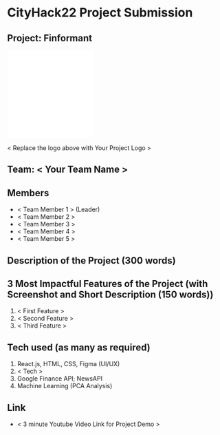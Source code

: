 # CityHack22 Project Submission
## Project: Finformant
<img src="logos/CityU_Hack_-04.png" width="200" alt="project_logo"/>

< Replace the logo above with Your Project Logo >
## Team: < Your Team Name >
## Members
- < Team Member 1 > (Leader)
- < Team Member 2 >
- < Team Member 3 >
- < Team Member 4 >
- < Team Member 5 >

## Description of the Project (300 words)

## 3 Most Impactful Features of the Project (with Screenshot and Short Description (150 words))
1. < First Feature >
2. < Second Feature >
3. < Third Feature >

## Tech used (as many as required)
1. React.js, HTML, CSS, Figma (UI/UX) 
2. < Tech >
3. Google Finance API; NewsAPI 
4. Machine Learning (PCA Analysis)

## Link
- < 3 minute Youtube Video Link for Project Demo >
